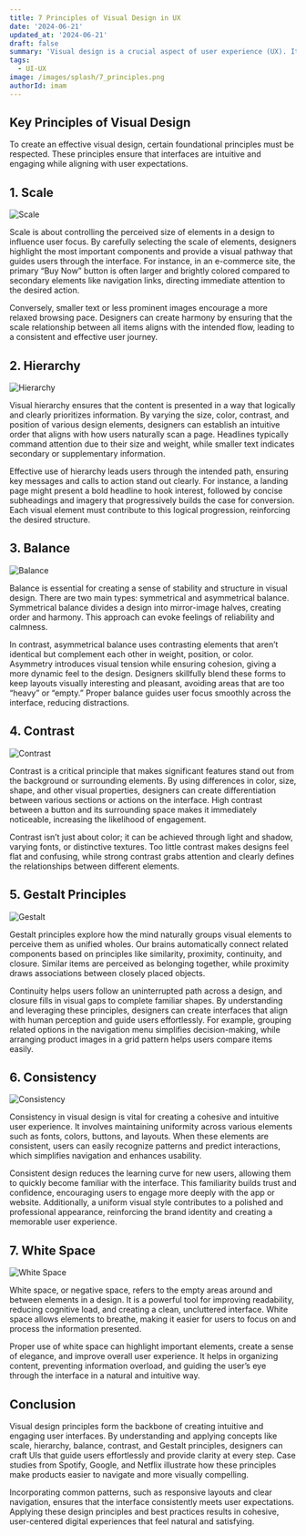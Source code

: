 ```yaml
---
title: 7 Principles of Visual Design in UX
date: '2024-06-21'
updated_at: '2024-06-21'
draft: false
summary: 'Visual design is a crucial aspect of user experience (UX). It shapes how users interact with digital interfaces, providing guidance, clarity, and a sense of brand identity. When executed well, visual design simplifies navigation, making users feel more at ease and confident with their interactions.'
tags:
  - UI-UX
image: /images/splash/7_principles.png
authorId: imam
---
```


## Key Principles of Visual Design

To create an effective visual design, certain foundational principles must be respected. These principles ensure that interfaces are intuitive and engaging while aligning with user expectations.

## 1. Scale

![Scale](/images/blogs/scale.png)

Scale is about controlling the perceived size of elements in a design to influence user focus. By carefully selecting the scale of elements, designers highlight the most important components and provide a visual pathway that guides users through the interface. For instance, in an e-commerce site, the primary “Buy Now” button is often larger and brightly colored compared to secondary elements like navigation links, directing immediate attention to the desired action.

Conversely, smaller text or less prominent images encourage a more relaxed browsing pace. Designers can create harmony by ensuring that the scale relationship between all items aligns with the intended flow, leading to a consistent and effective user journey.

## 2. Hierarchy

![Hierarchy](/images/blogs/hierarchy.png)

Visual hierarchy ensures that the content is presented in a way that logically and clearly prioritizes information. By varying the size, color, contrast, and position of various design elements, designers can establish an intuitive order that aligns with how users naturally scan a page. Headlines typically command attention due to their size and weight, while smaller text indicates secondary or supplementary information.

Effective use of hierarchy leads users through the intended path, ensuring key messages and calls to action stand out clearly. For instance, a landing page might present a bold headline to hook interest, followed by concise subheadings and imagery that progressively builds the case for conversion. Each visual element must contribute to this logical progression, reinforcing the desired structure.

## 3. Balance

![Balance](/images/blogs/balance.png)

Balance is essential for creating a sense of stability and structure in visual design. There are two main types: symmetrical and asymmetrical balance. Symmetrical balance divides a design into mirror-image halves, creating order and harmony. This approach can evoke feelings of reliability and calmness.

In contrast, asymmetrical balance uses contrasting elements that aren’t identical but complement each other in weight, position, or color. Asymmetry introduces visual tension while ensuring cohesion, giving a more dynamic feel to the design. Designers skillfully blend these forms to keep layouts visually interesting and pleasant, avoiding areas that are too “heavy” or “empty.” Proper balance guides user focus smoothly across the interface, reducing distractions.

## 4. Contrast

![Contrast](/images/blogs/contrast.png)

Contrast is a critical principle that makes significant features stand out from the background or surrounding elements. By using differences in color, size, shape, and other visual properties, designers can create differentiation between various sections or actions on the interface. High contrast between a button and its surrounding space makes it immediately noticeable, increasing the likelihood of engagement.

Contrast isn’t just about color; it can be achieved through light and shadow, varying fonts, or distinctive textures. Too little contrast makes designs feel flat and confusing, while strong contrast grabs attention and clearly defines the relationships between different elements.

## 5. Gestalt Principles

![Gestalt](/images/blogs/gestalt.png)

Gestalt principles explore how the mind naturally groups visual elements to perceive them as unified wholes. Our brains automatically connect related components based on principles like similarity, proximity, continuity, and closure. Similar items are perceived as belonging together, while proximity draws associations between closely placed objects.

Continuity helps users follow an uninterrupted path across a design, and closure fills in visual gaps to complete familiar shapes. By understanding and leveraging these principles, designers can create interfaces that align with human perception and guide users effortlessly. For example, grouping related options in the navigation menu simplifies decision-making, while arranging product images in a grid pattern helps users compare items easily.

## 6. Consistency

![Consistency](/images/blogs/consistency.png)

Consistency in visual design is vital for creating a cohesive and intuitive user experience. It involves maintaining uniformity across various elements such as fonts, colors, buttons, and layouts. When these elements are consistent, users can easily recognize patterns and predict interactions, which simplifies navigation and enhances usability.

Consistent design reduces the learning curve for new users, allowing them to quickly become familiar with the interface. This familiarity builds trust and confidence, encouraging users to engage more deeply with the app or website. Additionally, a uniform visual style contributes to a polished and professional appearance, reinforcing the brand identity and creating a memorable user experience.

## 7. White Space

![White Space](/images/blogs/white_space.png)

White space, or negative space, refers to the empty areas around and between elements in a design. It is a powerful tool for improving readability, reducing cognitive load, and creating a clean, uncluttered interface. White space allows elements to breathe, making it easier for users to focus on and process the information presented.

Proper use of white space can highlight important elements, create a sense of elegance, and improve overall user experience. It helps in organizing content, preventing information overload, and guiding the user’s eye through the interface in a natural and intuitive way.

## Conclusion

Visual design principles form the backbone of creating intuitive and engaging user interfaces. By understanding and applying concepts like scale, hierarchy, balance, contrast, and Gestalt principles, designers can craft UIs that guide users effortlessly and provide clarity at every step. Case studies from Spotify, Google, and Netflix illustrate how these principles make products easier to navigate and more visually compelling.

Incorporating common patterns, such as responsive layouts and clear navigation, ensures that the interface consistently meets user expectations. Applying these design principles and best practices results in cohesive, user-centered digital experiences that feel natural and satisfying.
